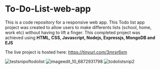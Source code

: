 # To-Do-List-web-app
This is a code repository for a responsive web app. This Todo list app project was created to allow users to make differents lists (school, home, work etc) without having to lift a finger.
This completed project was achieved using **HTML, CSS, Javascript, Nodejs, Expressjs, MongoDB and EJS**

The live project is hosted here: https://tinyurl.com/3mrsr6xm

![testsnipoftodolist](https://user-images.githubusercontent.com/73794416/134773337-04ee651b-788f-4416-9f77-cc70d049da2d.png)
![imageedit_10_6872931798](https://user-images.githubusercontent.com/73794416/134773342-c8c9d304-ba42-48f0-81fa-41b227045717.png)
![todolistsnip2](https://user-images.githubusercontent.com/73794416/134773352-61f11d75-58d2-4092-8aef-ee1a62c2b544.PNG)
